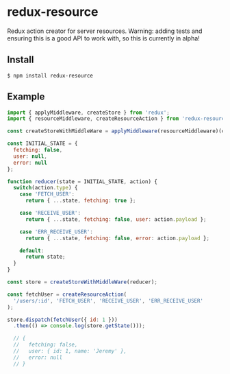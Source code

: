 # redux-resource

Redux action creator for server resources. Warning: adding tests and ensuring
this is a good API to work with, so this is currently in alpha!

## Install

    $ npm install redux-resource

## Example

```js
import { applyMiddleware, createStore } from 'redux';
import { resourceMiddleware, createResourceAction } from 'redux-resource';

const createStoreWithMiddleWare = applyMiddleware(resourceMiddleware)(createStore);

const INITIAL_STATE = {
  fetching: false,
  user: null,
  error: null
};

function reducer(state = INITIAL_STATE, action) {
  switch(action.type) {
    case 'FETCH_USER':
      return { ...state, fetching: true };

    case 'RECEIVE_USER':
      return { ...state, fetching: false, user: action.payload };

    case 'ERR_RECEIVE_USER':
      return { ...state, fetching: false, error: action.payload };

    default:
      return state;
  }
}

const store = createStoreWithMiddleWare(reducer);

const fetchUser = createResourceAction(
  '/users/:id', 'FETCH_USER', 'RECEIVE_USER', 'ERR_RECEIVE_USER'
);

store.dispatch(fetchUser({ id: 1 }))
  .then(() => console.log(store.getState()));

  // {
  //   fetching: false,
  //   user: { id: 1, name: 'Jeremy' },
  //   error: null
  // }
```
